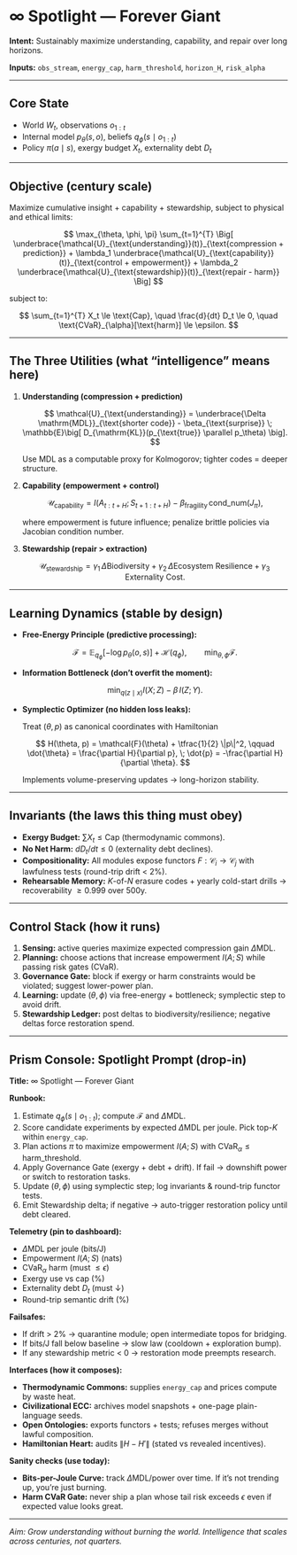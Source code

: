 # ∞ Spotlight — Forever Giant

**Intent:** Sustainably maximize understanding, capability, and repair over long horizons.

**Inputs:** `obs_stream`, `energy_cap`, `harm_threshold`, `horizon_H`, `risk_alpha`

---

## Core State
- World $W_t$, observations $o_{1:t}$
- Internal model $p_\theta(s, o)$, beliefs $q_\phi(s \mid o_{1:t})$
- Policy $\pi(a \mid s)$, exergy budget $X_t$, externality debt $D_t$

---

## Objective (century scale)

Maximize cumulative insight + capability + stewardship, subject to physical and ethical limits:

$$
\max_{\theta, \phi, \pi} \sum_{t=1}^{T} \Big[ \underbrace{\mathcal{U}_{\text{understanding}}(t)}_{\text{compression + prediction}} + \lambda_1 
\underbrace{\mathcal{U}_{\text{capability}}(t)}_{\text{control + empowerment}} + \lambda_2 
\underbrace{\mathcal{U}_{\text{stewardship}}(t)}_{\text{repair - harm}} \Big]
$$

subject to:

$$
\sum_{t=1}^{T} X_t \le \text{Cap}, \quad \frac{d}{dt} D_t \le 0, \quad \text{CVaR}_{\alpha}[\text{harm}] \le \epsilon.
$$

---

## The Three Utilities (what “intelligence” means here)

1. **Understanding (compression + prediction)**

   $$
   \mathcal{U}_{\text{understanding}} = \underbrace{\Delta \mathrm{MDL}}_{\text{shorter code}} - \beta_{\text{surprise}} \; \mathbb{E}\big[ D_{\mathrm{KL}}(p_{\text{true}} \parallel p_\theta) \big].
   $$

   Use MDL as a computable proxy for Kolmogorov; tighter codes = deeper structure.

2. **Capability (empowerment + control)**

   $$
   \mathcal{U}_{\text{capability}} = I\big(A_{t:t+H}; S_{t+1:t+H}\big) - \beta_{\text{fragility}} \, \mathrm{cond\_num}(J_\pi),
   $$

   where empowerment is future influence; penalize brittle policies via Jacobian condition number.

3. **Stewardship (repair > extraction)**

   $$
   \mathcal{U}_{\text{stewardship}} = \gamma_1 \, \Delta \mathrm{Biodiversity} + \gamma_2 \, \Delta \mathrm{Ecosystem\ Resilience} + \gamma_3 \, \mathrm{Externality\ Cost}.
   $$

---

## Learning Dynamics (stable by design)
- **Free-Energy Principle (predictive processing):**

  $$
  \mathcal{F} = \mathbb{E}_{q_\phi}[-\log p_\theta(o, s)] + \mathcal{H}(q_\phi), \qquad \min_{\theta, \phi} \mathcal{F}.
  $$

- **Information Bottleneck (don’t overfit the moment):**

  $$
  \min_{q(z \mid x)} I(X; Z) - \beta \, I(Z; Y).
  $$

- **Symplectic Optimizer (no hidden loss leaks):**

  Treat $(\theta, p)$ as canonical coordinates with Hamiltonian

  $$
  H(\theta, p) = \mathcal{F}(\theta) + \tfrac{1}{2} \|p\|^2, \qquad \dot{\theta} = \frac{\partial H}{\partial p}, \; \dot{p} = -\frac{\partial H}{\partial \theta}.
  $$

  Implements volume-preserving updates → long-horizon stability.

---

## Invariants (the laws this thing must obey)
- **Exergy Budget:** $\sum X_t \le \text{Cap}$ (thermodynamic commons).
- **No Net Harm:** $dD_t/dt \le 0$ (externality debt declines).
- **Compositionality:** All modules expose functors $F: \mathcal{C}_i \to \mathcal{C}_j$ with lawfulness tests (round-trip drift < 2%).
- **Rehearsable Memory:** $K$-of-$N$ erasure codes + yearly cold-start drills → recoverability $\ge 0.999$ over 500y.

---

## Control Stack (how it runs)
1. **Sensing:** active queries maximize expected compression gain $\Delta \mathrm{MDL}$.
2. **Planning:** choose actions that increase empowerment $I(A; S)$ while passing risk gates (CVaR).
3. **Governance Gate:** block if exergy or harm constraints would be violated; suggest lower-power plan.
4. **Learning:** update $(\theta, \phi)$ via free-energy + bottleneck; symplectic step to avoid drift.
5. **Stewardship Ledger:** post deltas to biodiversity/resilience; negative deltas force restoration spend.

---

## Prism Console: Spotlight Prompt (drop-in)

**Title:** ∞ Spotlight — Forever Giant

**Runbook:**
1. Estimate $q_\phi(s \mid o_{1:t})$; compute $\mathcal{F}$ and $\Delta \mathrm{MDL}$.
2. Score candidate experiments by expected $\Delta \mathrm{MDL}$ per joule. Pick top-$K$ within `energy_cap`.
3. Plan actions $\pi$ to maximize empowerment $I(A; S)$ with $\text{CVaR}_{\alpha} \le \text{harm_threshold}$.
4. Apply Governance Gate (exergy + debt + drift). If fail → downshift power or switch to restoration tasks.
5. Update $(\theta, \phi)$ using symplectic step; log invariants & round-trip functor tests.
6. Emit Stewardship delta; if negative → auto-trigger restoration policy until debt cleared.

**Telemetry (pin to dashboard):**
- $\Delta \mathrm{MDL}$ per joule (bits/J)
- Empowerment $I(A; S)$ (nats)
- $\text{CVaR}_\alpha$ harm (must $\le \epsilon$)
- Exergy use vs cap (%)
- Externality debt $D_t$ (must ↓)
- Round-trip semantic drift (%)

**Failsafes:**
- If drift > 2% → quarantine module; open intermediate topos for bridging.
- If bits/J fall below baseline → slow law (cooldown + exploration bump).
- If any stewardship metric < 0 → restoration mode preempts research.

**Interfaces (how it composes):**
- **Thermodynamic Commons:** supplies `energy_cap` and prices compute by waste heat.
- **Civilizational ECC:** archives model snapshots + one-page plain-language seeds.
- **Open Ontologies:** exports functors + tests; refuses merges without lawful composition.
- **Hamiltonian Heart:** audits $\|H - H'\|$ (stated vs revealed incentives).

**Sanity checks (use today):**
- **Bits-per-Joule Curve:** track $\Delta \mathrm{MDL} / \text{power}$ over time. If it’s not trending up, you’re just burning.
- **Harm CVaR Gate:** never ship a plan whose tail risk exceeds $\epsilon$ even if expected value looks great.

---

*Aim: Grow understanding without burning the world. Intelligence that scales across centuries, not quarters.*

